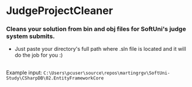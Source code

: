 # JudgeProjectCleaner
### Cleans your solution from bin and obj files for SoftUni's judge system submits.
- Just paste your directory's full path where .sln file is located and it will do the job for you :)
<br/>
Example input: <code>C:\Users\pcuser\source\repos\martingrgv\SoftUni-Study\CSharpDB\02.EntityFrameworkCore</code>

